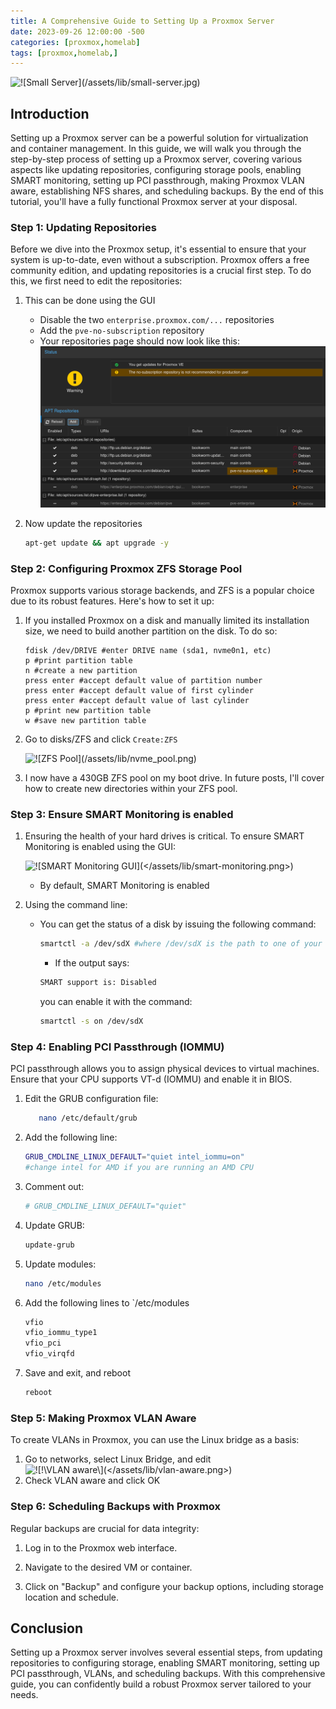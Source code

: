 ```yaml
---
title: A Comprehensive Guide to Setting Up a Proxmox Server
date: 2023-09-26 12:00:00 -500
categories: [proxmox,homelab]
tags: [proxmox,homelab,]
---
```


![!\[Small Server\](/assets/lib/small-server.jpg)
](../assets/Images/small-server.jpg)

## Introduction

Setting up a Proxmox server can be a powerful solution for virtualization and container management. In this guide, we will walk you through the step-by-step process of setting up a Proxmox server, covering various aspects like updating repositories, configuring storage pools, enabling SMART monitoring, setting up PCI passthrough, making Proxmox VLAN aware, establishing NFS shares, and scheduling backups. By the end of this tutorial, you'll have a fully functional Proxmox server at your disposal.

### Step 1: Updating Repositories

Before we dive into the Proxmox setup, it's essential to ensure that your system is up-to-date, even without a subscription. Proxmox offers a free community edition, and updating repositories is a crucial first step. To do this, we first need to edit the repositories:

1. This can be done using the GUI
   * Disable the two `enterprise.proxmox.com/...` repositories
   * Add the `pve-no-subscription` repository
   * Your repositories page should now look like this:
    ![!\[Repository Example\](</assets/lib/repositories-config.png>)](../assets/Images/repositories-config.png)
2. Now update the repositories

   ```bash
   apt-get update && apt upgrade -y
    ```

### Step 2: Configuring Proxmox ZFS Storage Pool

Proxmox supports various storage backends, and ZFS is a popular choice due to its robust features. Here's how to set it up:

  1. If you installed Proxmox on a disk and manually limited its installation size, we need to build another partition on the disk.
      To do so:

      ```shell
      fdisk /dev/DRIVE #enter DRIVE name (sda1, nvme0n1, etc)
      p #print partition table
      n #create a new partition
      press enter #accept default value of partition number
      press enter #accept default value of first cylinder
      press enter #accept default value of last cylinder
      p #print new partition table
      w #save new partition table
      ```

  2. Go to disks/ZFS and click `Create:ZFS`

      ![!\[ZFS Pool\](/assets/lib/nvme_pool.png)](../assets/Images/nvme_pool.png)

  3. I now have a 430GB ZFS pool on my boot drive. In future posts, I'll cover how to create new directories within your ZFS pool.

### Step 3: Ensure SMART Monitoring is enabled

  1. Ensuring the health of your hard drives is critical. To ensure SMART Monitoring is enabled using the GUI:

      ![!\[SMART Monitoring GUI\](</assets/lib/smart-monitoring.png>)](../assets/Images/smart-monitoring.png)

      * By default, SMART Monitoring is enabled
  2. Using the command line:

      * You can get the status of a disk by issuing the following command:

        ```bash
        smartctl -a /dev/sdX #where /dev/sdX is the path to one of your local disks.
        ```

        * If the output says:

        ```bash
        SMART support is: Disabled
        ```

        you can enable it with the command:

        ```bash
        smartctl -s on /dev/sdX
        ```

### Step 4: Enabling PCI Passthrough (IOMMU)

PCI passthrough allows you to assign physical devices to virtual machines. Ensure that your CPU supports VT-d (IOMMU) and enable it in BIOS.

1. Edit the GRUB configuration file:

   ```bash
      nano /etc/default/grub
      ```

2. Add the following line:

    ```bash
    GRUB_CMDLINE_LINUX_DEFAULT="quiet intel_iommu=on"
    #change intel for AMD if you are running an AMD CPU
    ```

3. Comment out:

    ```bash
    # GRUB_CMDLINE_LINUX_DEFAULT="quiet"
    ```

4. Update GRUB:

    ```bash
    update-grub
    ```

5. Update modules:

    ```bash
    nano /etc/modules
    ```

6. Add the following lines to `/etc/modules

    ```txt
    vfio
    vfio_iommu_type1
    vfio_pci
    vfio_virqfd
    ```

7. Save and exit, and reboot

    ```bash
    reboot
    ```

### Step 5: Making Proxmox VLAN Aware

To create VLANs in Proxmox, you can use the Linux bridge as a basis:

1. Go to networks, select Linux Bridge, and edit
  ![!\[!\\[VLAN aware\\](vlan%20aware.png)\](</assets/lib/vlan-aware.png>)](../assets/Images/vlan-aware.png)
2. Check VLAN aware and click OK

### Step 6: Scheduling Backups with Proxmox

Regular backups are crucial for data integrity:

1. Log in to the Proxmox web interface.

2. Navigate to the desired VM or container.

3. Click on "Backup" and configure your backup options, including storage location and schedule.

## Conclusion

Setting up a Proxmox server involves several essential steps, from updating repositories to configuring storage, enabling SMART monitoring, setting up PCI passthrough, VLANs, and scheduling backups. With this comprehensive guide, you can confidently build a robust Proxmox server tailored to your needs.
